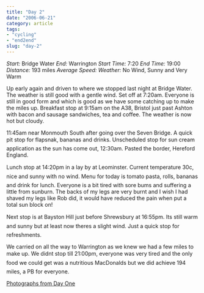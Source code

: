 ```yaml
---
title: "Day 2"
date: "2006-06-21"
category: article
tags:
- "cycling"
- "end2end"
slug: "day-2"
---
```


_Start:_ Bridge Water _End:_ Warrington _Start Time:_ 7:20 _End Time:_ 19:00 _Distance:_ 193 miles _Average Speed:_ _Weather:_ No Wind, Sunny and Very Warm

 <!-- [![Photo sharing][image-1]][1] -->
Up early again and driven to where we stopped last night at Bridge Water. The weather is still good with a gentle wind. Set off at 7:20am. Everyone is still in good form and which is good as we have some catching up to make the miles up. Breakfast stop at 9:15am on the A38, Bristol just past Ashton with bacon and sausage sandwiches, tea and coffee. The weather is now hot but cloudy.

 <!-- [![Photo sharing][image-2]][2] -->
11:45am near Monmouth South after going over the Seven Bridge. A quick pit stop for flapsnak, bananas and drinks. Unscheduled stop for sun cream application as the sun has come out, 12:30am. Pasted the border, Hereford England.

Lunch stop at 14:20pm in a lay by at Leominster. Current temperature 30c, nice and sunny with no wind. Menu for today is tomato pasta, rolls, bananas and drink for lunch. Everyone is a bit tired with sore bums and suffering a little from sunburn. The backs of my legs are very burnt and I wish I had shaved my legs like Rob did, it would have reduced the pain when put a total sun block on!

 <!-- [![Photo sharing][image-3]][3] -->
Next stop is at Bayston Hill just before Shrewsbury at 16:55pm. Its still warm and sunny but at least now theres a slight wind. Just a quick stop for refreshments.

We carried on all the way to Warrington as we knew we had a few miles to make up. We didnt stop till 21:00pm, everyone was very tired and the only food we could get was a nutritious MacDonalds but we did achieve 194 miles, a PB for everyone.

[Photographs from Day One][4]

[1]:	https://flickr.com/photos/70011121@N00/165721691 "P6060001.JPG"
[2]:	https://flickr.com/photos/70011121@N00/165726735 "P6060013.JPG"
[3]:	https://flickr.com/photos/70011121@N00/165733873 "P6060032.JPG"
[4]:	https://www.flickr.com/photos/funkylarma/tags/060606/

[image-1]:	/images/165721691_8267f94f50_m.jpg
[image-2]:	/images/165726735_a020e927d5_m.jpg
[image-3]:	/images/165733873_c6326ee1e1_m.jpg
